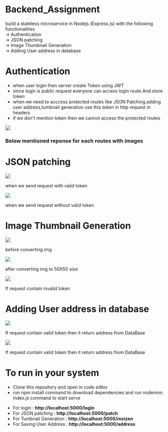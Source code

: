 # Backend_Assignment
build a stateless  microservice in Nodejs (Express js) with the following functionalities<br />
-> Authentication<br />
-> JSON patching<br />
-> Image Thumbnail Generation<br />
-> Adding User address in database


<h1>Authentication</h1>
<ul>
<li>when user login then server create Token using JWT </li>
<li>since login is public request everyone can access login route.And store token </li>
<li>when we need to acccess protected routes like JSON Patching,adding user address,tumbnail generation use this token in http request in headers</li>
<li>if we don't mention token then we cannot access the protected routes</li>

</ul>
<img src="https://user-images.githubusercontent.com/90703523/192591391-92a41019-a1e4-40d7-8063-a7dac3191ab6.png" />
<div>
<h3>Below mentioned reponse for each routes with images</h3>
<div>
<h1> JSON patching</h1>
<div>


<img src="https://user-images.githubusercontent.com/90703523/192588708-5b657c59-6e8a-4596-b6e5-5c69cd3e7831.png" />
<p>when we send request with valid token</p>
</div>
<div>


<img src="https://user-images.githubusercontent.com/90703523/192588999-eee3143f-59cd-4427-8d80-d50ef53efdcf.png" />
<p>when we send request without valid token</p>
</div>
</div>
<div>
<h1> Image Thumbnail Generation</h1>


<div>
<img src="https://user-images.githubusercontent.com/90703523/192589746-d623c298-fd55-4e02-ad01-534802e69439.png" />
<p>before converting img </p>
</div>
<div>
<img src="https://user-images.githubusercontent.com/90703523/192589409-ae68ae75-a4e6-4f05-98ee-dbdb88b2f29b.png" />
<p>after converting img to 50X50 size</p>
</div>
<div>


<img src="https://user-images.githubusercontent.com/90703523/192590184-a5e89db4-5f05-45e0-ab50-bbf4f26d0fa4.png" />
<p>If request contain invalid token</p>
</div>



</div>


<div>
<h1> Adding User address in database</h1>

<div>


<img src="https://user-images.githubusercontent.com/90703523/192590687-c2918257-3a89-4647-b457-7c0a846c6eb5.png" />
<p>If request contain valid token then it return address from DataBase</p>
</div>
<div>



<img src="https://user-images.githubusercontent.com/90703523/192591051-20015707-c77b-41fe-8c0f-b4ca0eb6f5a8.png" />
<p>If request contain valid token then it return address from DataBase</p>
</div>

</div>

<h1>To run in your system</h1>
<ul>
<li>Clone this repository and open in code editor</li>
<li>run npm install command to download dependencies and run nodemon index.js command to start serve</li>

</ul>
<ul>
<li>For login : <b>http://localhost:5000/login</b></li>
<li>For JSON patching : <b>http://localhost:5000/patch</b></li>
<li>For Tumbnail Generation : <b>http://localhost:5000/resizen</b></li>
<li>For Saving User Address : <b>http://localhost:5000/address</b></li>

</ul>
</div>

